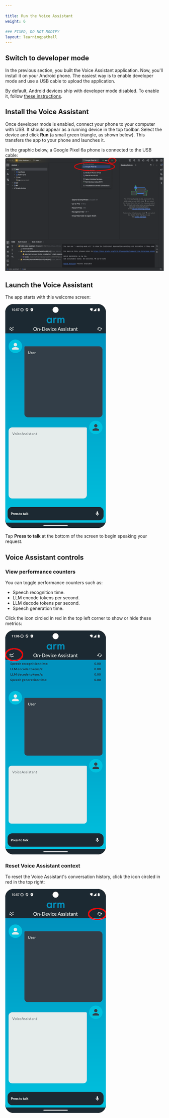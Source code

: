 ```yaml
---

title: Run the Voice Assistant
weight: 6

### FIXED, DO NOT MODIFY
layout: learningpathall
---
```

## Switch to developer mode

In the previous section, you built the Voice Assistant application. Now, you'll install it on your Android phone. The easiest way is to enable developer mode and use a USB cable to upload the application.

By default, Android devices ship with developer mode disabled. To enable it, follow [these instructions](https://developer.android.com/studio/debug/dev-options).

## Install the Voice Assistant

Once developer mode is enabled, connect your phone to your computer with USB. It should appear as a running device in the top toolbar. Select the device and click **Run** (a small green triangle, as shown below). This transfers the app to your phone and launches it.

In the graphic below, a Google Pixel 6a phone is connected to the USB cable:
![example image alt-text#center](upload.png "Upload the Voice App")

## Launch the Voice Assistant

The app starts with this welcome screen:

![example image alt-text#center](voice_assistant_view1.png "Welcome Screen")

Tap **Press to talk** at the bottom of the screen to begin speaking your request.

## Voice Assistant controls

### View performance counters

You can toggle performance counters such as:
- Speech recognition time.
- LLM encode tokens per second.
- LLM decode tokens per second.
- Speech generation time.

Click the icon circled in red in the top left corner to show or hide these metrics:

![example image alt-text#center](voice_assistant_view2.png "Performance Counters")

### Reset Voice Assistant context

To reset the Voice Assistant's conversation history, click the icon circled in red in the top right:

![example image alt-text#center](voice_assistant_view3.png "Reset the Voice Assistant's Context")
